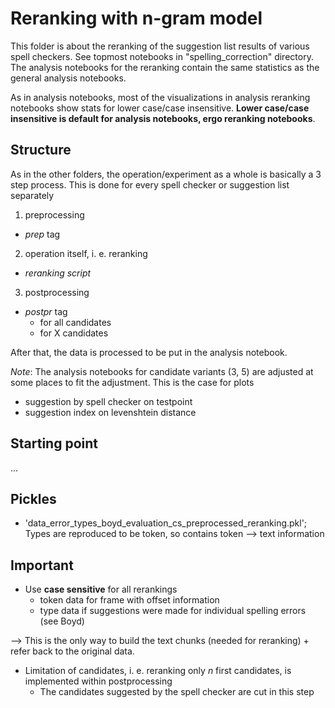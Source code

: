 # Reranking with n-gram model
This folder is about the reranking of the suggestion list results of various spell checkers. See topmost notebooks in "spelling_correction" directory. The analysis notebooks for the reranking contain the same statistics as the general analysis notebooks.

As in analysis notebooks, most of the visualizations in analysis reranking notebooks show stats for lower case/case insensitive. **Lower case/case insensitive is default for analysis notebooks, ergo reranking notebooks**.


## Structure
As in the other folders, the operation/experiment as a whole is basically a 3 step process. This is done for every spell checker or suggestion list separately
1. preprocessing
  - _prep_ tag
2. operation itself, i. e. reranking
  - _reranking script_
3. postprocessing
  - _postpr_ tag
    - for all candidates
    - for X candidates

After that, the data is processed to be put in the analysis notebook.

_Note_: The analysis notebooks for candidate variants (3, 5) are adjusted at some places to fit the adjustment. This is the case for plots
- suggestion by spell checker on testpoint
- suggestion index on levenshtein distance

## Starting point
...

## Pickles
- 'data_error_types_boyd_evaluation_cs_preprocessed_reranking.pkl'; Types are reproduced to be token, so contains token --> text information

## Important
- Use **case sensitive** for all rerankings
  - token data for frame with offset information
  - type data if suggestions were made for individual spelling errors (see Boyd)
<!--- explain --->
  --> This is the only way to build the text chunks (needed for reranking) + refer back to the original data.


- Limitation of candidates, i. e. reranking only _n_ first candidates, is implemented within postprocessing
  - The candidates suggested by the spell checker are cut in this step
